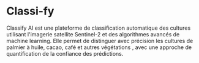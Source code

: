 # Classi-fy
Classify AI est une plateforme de classification automatique des cultures utilisant l'imagerie satellite Sentinel-2 et des algorithmes avancés de machine learning. Elle permet de distinguer avec précision les cultures de palmier à huile, cacao, café et autres végétations , avec une approche de quantification de la confiance des prédictions.
